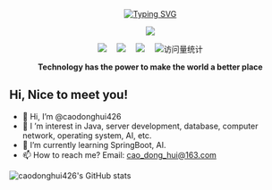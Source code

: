 <div align="center">
  
  <!-- dynamic typing effect 动态打字效果 -->
  <div align="center">
    <a href="https://github.com/caodonghui426">
      <img src="https://readme-typing-svg.demolab.com?font=Fira+Code&pause=1000&color=516FA7&random=true&width=435&separator=%3C&lines=System.out.println(%22Hello%2C+World!%22);%3Cprint(%22Hello%2C+World!%22)%3Cprintf(%22Hello%2C+World!%22);" alt="Typing SVG" />
    </a>
  </div>

  <!-- knock code pictures 敲代码的图片 -->
  <img src="https://cdn.jsdelivr.net/gh/sun0225SUN/sun0225SUN/assets/images/coding.gif" /><br>

  <!-- profile logo 个人资料徽标 -->
  <div align="center">
    <a href="https://space.bilibili.com/487089787/"><img src="https://img.shields.io/badge/Bilibili-B站-ff69b4" /></a>&emsp;
    <a href="https://blog.csdn.net/Caodh172/"><img src="https://img.shields.io/badge/CSDN-论坛-c32136" /></a>&emsp;
    <a href="https://www.zhihu.com/people/yu-yuan-59-87-73/"><img src="https://img.shields.io/badge/Zhihu-知乎-blue" /></a>&emsp;
    <!-- visitor statistics logo 访问量统计徽标 -->
    <img src="https://komarev.com/ghpvc/?username=caodonghui426&label=Views&color=0e75b6&style=flat" alt="访问量统计" />
  </div>
<p><b>Technology has the power to make the world a better place</b></p>
</div>

## Hi, Nice to meet you!
- 👋 Hi, I’m @caodonghui426
- 👀 I ’m interest in Java, server development, database, computer network, operating system, AI, etc.
- 🌱 I’m currently learning SpringBoot, AI.
- 📫 How to reach me? Email: cao_dong_hui@163.com

![caodonghui426's GitHub stats](https://github-readme-stats.vercel.app/api?username=caodonghui426&show_icons=true&theme=transparent)
